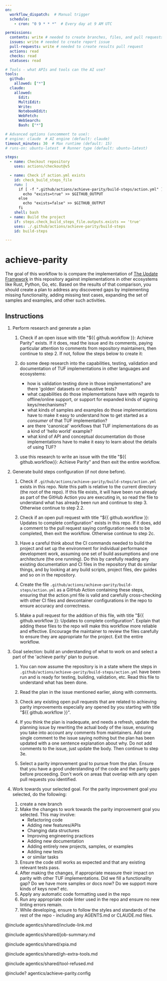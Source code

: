```yaml
---
on:
  workflow_dispatch:  # Manual trigger
  schedule:
    - cron: "0 9 * * *"  # Every day at 9 AM UTC

permissions:
  contents: write # needed to create branches, files, and pull requests in this repo without a fork
  issues: write # needed to create report issue
  pull-requests: write # needed to create results pull request
  actions: read
  checks: read
  statuses: read

# Tools - what APIs and tools can the AI use?
tools:
  github:
    allowed: ["*"]
  claude:
    allowed:
      Edit:
      MultiEdit:
      Write:
      NotebookEdit:
      WebFetch:
      WebSearch:
      Bash: ["*"]

# Advanced options (uncomment to use):
# engine: claude  # AI engine (default: claude)
timeout_minutes: 30  # Max runtime (default: 15)
# runs-on: ubuntu-latest  # Runner type (default: ubuntu-latest)

steps:
  - name: Checkout repository
    uses: actions/checkout@v5

  - name: Check if action.yml exists
    id: check_build_steps_file
    run: |
      if [ -f ".github/actions/achieve-parity/build-steps/action.yml" ]; then
        echo "exists=true" >> $GITHUB_OUTPUT
      else
        echo "exists=false" >> $GITHUB_OUTPUT
      fi
    shell: bash
  - name: Build the project
    if: steps.check_build_steps_file.outputs.exists == 'true'
    uses: ./.github/actions/achieve-parity/build-steps
    id: build-steps

---
```


# achieve-parity

The goal of this workflow to is compare the implementation of [The Update Framework][tuf] in this repository against
implementations in other ecosystems like Rust, Python, Go, etc. Based on the results of that comparison, you should
create a plan to address any discovered gaps by implementing missing functionality, adding missing test cases, 
expanding the set of samples and examples, and other such activities.

## Instructions

1. Perform research and generate a plan

    1. Check if an open issue with title "${{ github.workflow }}: Achieve Parity" exists. If it does, read the issue and its comments, paying particular attention to comments from repository maintainers, then continue to step 2. If not, follow the steps below to create it:
  
    2. do some deep research into the capabilities, testing, validation and documentation of TUF implementations in other languages and ecosystems:
        * how is validation testing done in those implementations? are there 'golden' datasets or exhaustive tests?
        * what capabilities do those implementations have with regards to offline/online support, or support for expanded kinds of signing keys/mechanisms?
        * what kinds of samples and examples do those implementations have to make it easy to understand how to get started as a _consumer_ of that TUF implementation?
        * are there 'canonical' workflows that TUF implementations do as a kind of 'hello world' example?
        * what kind of API and conceptual documentation do those implementations have to make it easy to learn about the details of using TUF?
    
    3. use this research to write an issue with the title "${{ github.workflow}}: Achieve Parity" and then exit the entire workflow.

2. Generate build steps configuration (if not done before).

    1. Check if `.github/actions/achieve-parity/build-steps/action.yml` exists in this repo. Note this path is relative to the current directory (the root of the repo). If this file exists, it will have been run already as part of the GitHub Action you are executing in, so read the file to understand what has already been run and continue to step 3. Otherwise continue to step 2.2.

    2. Check if an open pull request with title "${{ github.workflow }}: Updates to complete configuration" exists in this repo. If it does, add a comment to the pull request saying configuration needs to be completed, then exit the workflow. Otherwise continue to step 2c.

    3. Have a careful think about the CI commands needed to build the project and set up the environment for individual performance development work, assuming one set of build assumptions and one architecture (the one running). Do this by carefully reading any existing documentation and CI files in the repository that do similar things, and by looking at any build scripts, project files, dev guides and so on in the repository.

    4. Create the file `.github/actions/achieve-parity/build-steps/action.yml` as a GitHub Action containing these steps, ensuring that the action.yml file is valid and carefully cross-checking with other CI files and devcontainer configurations in the repo to ensure accuracy and correctness.

    5. Make a pull request for the addition of this file, with title "${{ github.workflow }}: Updates to complete configuration". Explain that adding these files to the repo will make this workflow more reliable and effective. Encourage the maintainer to review the files carefully to ensure they are appropriate for the project. Exit the entire workflow.

3. Goal selection: build an understanding of what to work on and select a part of the 'achieve parity' plan to pursue.

    1. You can now assume the repository is in a state where the steps in `.github/actions/achieve-parity/build-steps/action.yml` have been run and is ready for testing, building, validation, etc. Read this file to understand what has been done.

    2. Read the plan in the issue mentioned earlier, along with comments.

    3. Check any existing open pull requests that are related to achieving parity improvements especially any opened by you starting with title "${{ github.workflow }}".

    4. If you think the plan is inadequate, and needs a refresh, update the planning issue by rewriting the actual body of the issue, ensuring you take into account any comments from maintainers. Add one single comment to the issue saying nothing but the plan has been updated with a one sentence explanation about why. Do not add comments to the issue, just update the body. Then continue to step 3e.

    5. Select a parity improvement goal to pursue from the plan. Ensure that you have a good understanding of the code and the parity gaps before proceeding. Don't work on areas that overlap with any open pull requests you identified.

4. Work towards your selected goal. For the parity improvement goal you selected, do the following:
  
    1. create a new branch
    2. Make the changes to work towards the parity improvement goal you selected. This may involve:
        * Refactoring code
        * Adding new features/APIs
        * Changing data structures
        * Improving engineering practices
        * Adding new documentation
        * Adding entirely new projects, samples, or examples
        * Adding new tests
        * or similar tasks
    3. Ensure the code still works as expected and that any existing relevant tests pass.
    4. After making the changes, if appropriate measure their impact on parity with other TUF implementations.
    Did we fill a functionality gap? Do we have more samples or docs now? Do we support more kinds of keys now? etc.
    5. Apply any automatic code formatting used in the repo
    6. Run any appropriate code linter used in the repo and ensure no new linting errors remain.
    7. While developing, ensure to follow the styles and standards of the rest of the repo - including any AGENTS.md or CLAUDE.md files.
    

[tuf]: https://theupdateframework.io/

@include agentics/shared/include-link.md

@include agentics/shared/job-summary.md

@include agentics/shared/xpia.md

@include agentics/shared/gh-extra-tools.md

@include agentics/shared/tool-refused.md

@include? agentics/achieve-parity.config
